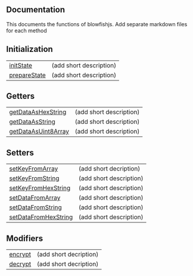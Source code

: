 ## Documentation
This documents the functions of blowfishjs. Add separate markdown files for each method

## Initialization
| | |
| --- | --- |
| [initState](Initialization/initState.md) | (add short description) |
| [prepareState](Initialization/prepareState.md) | (add short description) |

## Getters
| | |
| --- | --- |
| [getDataAsHexString](Getters/getDataAsHexString.md) | (add short description) |
| [getDataAsString](Getters/getDataAsString.md) | (add short description) |
| [getDataAsUint8Array](Getters/getDataAsUint8Array.md) | (add short description) |

## Setters
| | |
| --- | --- |
| [setKeyFromArray](Setters/setKeyFromArray.md) | (add short decription) |
| [setKeyFromString](Setters/setKeyFromString.md) | (add short description) |
| [setKeyFromHexString](Setters/setKeyFromHexString.md) | (add short description) |
| [setDataFromArray](Setters/setDataFromArray.md) | (add short description) |
| [setDataFromString](Setters/setDataFromString.md) | (add short description) |
| [setDataFromHexString](Setters/setDataFromHexString.md) | (add short description) |

## Modifiers
| | |
| --- | --- |
| [encrypt](Modifiers/encrypt.md) | (add short decription) |
| [decrypt](Modifiers/decrypt.md) | (add short decription) |
